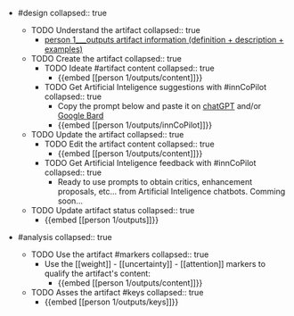 
- #design
   collapsed:: true
  - TODO Understand the artifact
    collapsed:: true
    - [person 1___outputs artifact information (definition + description + examples)](https://go.innbok.com/#/page/innBoK%2Fperson-%28id%29%2Foutputs%2Finfo)
  - TODO Create the artifact
     collapsed:: true
    - TODO Ideate #artifact content
      collapsed:: true
      - {{embed [[person 1/outputs/content]]}}
    - TODO Get Artificial Inteligence suggestions with #innCoPilot
      collapsed:: true
      - Copy the prompt below and paste it on [chatGPT](https://chat.openai.com) and/or [Google Bard](https://bard.google.com/chat)
      - {{embed [[person 1/outputs/innCoPilot]]}}
  - TODO Update the artifact
    collapsed:: true
    - TODO Edit the artifact content
     collapsed:: true
      - {{embed [[person 1/outputs/content]]}}
    - TODO Get Artificial Inteligence feedback with #innCoPilot
      collapsed:: true
      - Ready to use prompts to obtain critics, enhancement proposals, etc... from Artificial Inteligence chatbots. Comming soon...
  - TODO Update artifact status
    collapsed:: true
    - {{embed [[person 1/outputs]]}}


- #analysis
  collapsed:: true
  - TODO Use the artifact #markers
    collapsed:: true
    - Use the [[weight]] - [[uncertainty]] - [[attention]] markers to qualify the artifact's content:
      - {{embed [[person 1/outputs/content]]}}
  - TODO Asses the artifact #keys
    collapsed:: true
    - {{embed [[person 1/outputs/keys]]}}



